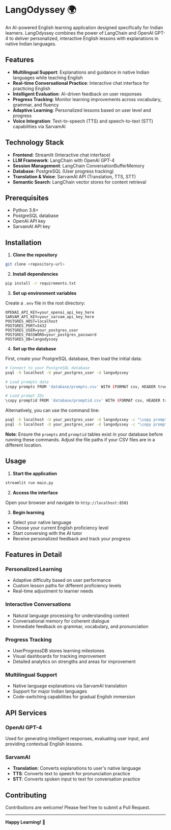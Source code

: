 # LangOdyssey 🌍

An AI-powered English learning application designed specifically for Indian learners. LangOdyssey combines the power of LangChain and OpenAI GPT-4 to deliver personalized, interactive English lessons with explanations in native Indian languages.

## Features

- **Multilingual Support**: Explanations and guidance in native Indian languages while teaching English
- **Real-time Conversational Practice**: Interactive chat interface for practicing English
- **Intelligent Evaluation**: AI-driven feedback on user responses
- **Progress Tracking**: Monitor learning improvements across vocabulary, grammar, and fluency
- **Adaptive Learning**: Personalized lessons based on user level and progress
- **Voice Integration**: Text-to-speech (TTS) and speech-to-text (STT) capabilities via SarvamAI

## Technology Stack

- **Frontend**: Streamlit (Interactive chat interface)
- **LLM Framework**: LangChain with OpenAI GPT-4
- **Session Management**: LangChain ConversationBufferMemory
- **Database**: PostgreSQL (User progress tracking)
- **Translation & Voice**: SarvamAI API (Translation, TTS, STT)
- **Semantic Search**: LangChain vector stores for content retrieval

## Prerequisites

- Python 3.8+
- PostgreSQL database
- OpenAI API key
- SarvamAI API key

## Installation

1. **Clone the repository**
```bash
git clone <repository-url>
```

2. **Install dependencies**
```bash
pip install -r requirements.txt
```

3. **Set up environment variables**

Create a `.env` file in the root directory:

```env
OPENAI_API_KEY=your_openai_api_key_here
SARVAM_API_KEY=your_sarvam_api_key_here
POSTGRES_HOST=localhost
POSTGRES_PORT=5432
POSTGRES_USER=your_postgres_user
POSTGRES_PASSWORD=your_postgres_password
POSTGRES_DB=langodyssey
```

4. **Set up the database**

First, create your PostgreSQL database, then load the initial data:

```bash
# Connect to your PostgreSQL database
psql -h localhost -U your_postgres_user -d langodyssey

# Load prompts data
\copy prompts FROM 'database/prompts.csv' WITH (FORMAT csv, HEADER true);

# Load prompt IDs
\copy promptid FROM 'database/promptid.csv' WITH (FORMAT csv, HEADER true);
```

Alternatively, you can use the command line:

```bash
psql -h localhost -U your_postgres_user -d langodyssey -c "\copy prompts FROM 'database/prompts.csv' WITH (FORMAT csv, HEADER true);"
psql -h localhost -U your_postgres_user -d langodyssey -c "\copy promptid FROM 'database/promptid.csv' WITH (FORMAT csv, HEADER true);"
```

**Note**: Ensure the `prompts` and `promptid` tables exist in your database before running these commands. Adjust the file paths if your CSV files are in a different location.

## Usage

1. **Start the application**
```bash
streamlit run main.py
```

2. **Access the interface**

Open your browser and navigate to `http://localhost:8501`

3. **Begin learning**
- Select your native language
- Choose your current English proficiency level
- Start conversing with the AI tutor
- Receive personalized feedback and track your progress

## Features in Detail

### Personalized Learning
- Adaptive difficulty based on user performance
- Custom lesson paths for different proficiency levels
- Real-time adjustment to learner needs

### Interactive Conversations
- Natural language processing for understanding context
- Conversational memory for coherent dialogue
- Immediate feedback on grammar, vocabulary, and pronunciation

### Progress Tracking
- UserProgressDB stores learning milestones
- Visual dashboards for tracking improvement
- Detailed analytics on strengths and areas for improvement

### Multilingual Support
- Native language explanations via SarvamAI translation
- Support for major Indian languages
- Code-switching capabilities for gradual English immersion

## API Services

### OpenAI GPT-4
Used for generating intelligent responses, evaluating user input, and providing contextual English lessons.

### SarvamAI
- **Translation**: Converts explanations to user's native language
- **TTS**: Converts text to speech for pronunciation practice
- **STT**: Converts spoken input to text for conversation practice

## Contributing

Contributions are welcome! Please feel free to submit a Pull Request.


---

**Happy Learning! 🚀**

